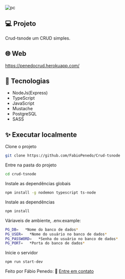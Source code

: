 ![pc](https://user-images.githubusercontent.com/82732587/150899623-8c7a8b23-ad67-4f07-8d1d-3f2b228357a7.gif)

## 💻 Projeto

Crud-tsnode um CRUD simples.

## 🌐 Web

https://penedocrud.herokuapp.com/

## 🧱 Tecnologias

+ NodeJs(Express)
+ TypeScript
+ JavaScript
+ Mustache
+ PostgreSQL
+ SASS

## ✨ Executar localmente

Clone o projeto

```bash
git clone https://github.com/FabioPenedo/Crud-tsnode
```

Entre na pasta do projeto

```bash
cd crud-tsnode
```

Instale as dependências globais

```bash
npm install -g nodemon typescript ts-node
```

Instale as dependências

```bash
npm install
```

Váriaveis de ambiente, .env.example: 

```bash
PG_DB=   *Nome do banco de dados*
PG_USER=   *Nome do usuário no banco de dados*
PG_PASSWORD=   *Senha do usuário no banco de dados*
PG_PORT=   *Porta do banco de dados*
```

Inicie o servidor

```bash
npm run start-dev
```

Feito por Fábio Penedo: 👋 [Entre em contato](https://www.linkedin.com/in/fabiopenedo/)